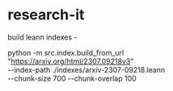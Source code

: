 # research-it
build leann indexes - 

python -m src.index.build_from_url \
  "https://arxiv.org/html/2307.09218v3" \
  --index-path ./indexes/arxiv-2307-09218.leann \
  --chunk-size 700 --chunk-overlap 100
